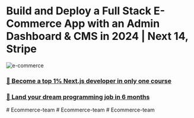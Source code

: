 # Build and Deploy a Full Stack E-Commerce App with an Admin Dashboard & CMS in 2024 | Next 14, Stripe
![e-commerce](https://i.ibb.co/Y3Hsth3/YT-Thumbnails-3.png)

### [🌟 Become a top 1% Next.js developer in only one course](https://jsmastery.pro/next15)
### [🚀 Land your dream programming job in 6 months](https://jsmastery.pro/masterclass)
#   E c o m m e r c e - t e a m  
 #   E c o m m e r c e - t e a m  
 #   E c o m m e r c e - t e a m  
 